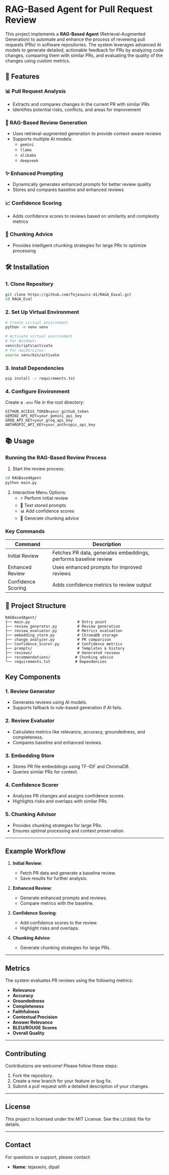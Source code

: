
# RAG-Based Agent for Pull Request Review

This project implements a **RAG-Based Agent** (Retrieval-Augmented Generation) to automate and enhance the process of reviewing pull requests (PRs) in software repositories. The system leverages advanced AI models to generate detailed, actionable feedback for PRs by analyzing code changes, comparing them with similar PRs, and evaluating the quality of the changes using custom metrics.

## 🚀 Features

### 📊 Pull Request Analysis
- Extracts and compares changes in the current PR with similar PRs
- Identifies potential risks, conflicts, and areas for improvement

### 🤖 RAG-Based Review Generation
- Uses retrieval-augmented generation to provide context-aware reviews
- Supports multiple AI models:
  - `gemini`
  - `llama`
  - `alibaba`
  - `deepseek`

### ✨ Enhanced Prompting
- Dynamically generates enhanced prompts for better review quality
- Stores and compares baseline and enhanced reviews

### 📈 Confidence Scoring
- Adds confidence scores to reviews based on similarity and complexity metrics

### 📑 Chunking Advice
- Provides intelligent chunking strategies for large PRs to optimize processing

## 🛠️ Installation

### 1. Clone Repository
```bash
git clone https://github.com/Tejaswini-41/RAGA_Eaval.git
cd RAGA_Eval
```

### 2. Set Up Virtual Environment
```bash
# Create virtual environment
python -m venv venv

# Activate virtual environment
# For Windows:
venv\Scripts\activate
# For macOS/Linux:
source venv/bin/activate
```

### 3. Install Dependencies
```bash
pip install -r requirements.txt
```

### 4. Configure Environment
Create a `.env` file in the root directory:
```env
GITHUB_ACCESS_TOKEN=your_github_token
GEMINI_API_KEY=your_gemini_api_key
GROQ_API_KEY=your_groq_api_key
ANTHROPIC_API_KEY=your_anthropic_api_key
```

## 📚 Usage

### Running the RAG-Based Review Process

1. Start the review process:
```bash
cd RAGBasedAgent 
python main.py
```

2. Interactive Menu Options:
   - ⚡ Perform initial review
   - 🧪 Test stored prompts
   - 📊 Add confidence scores
   - 📑 Generate chunking advice

### Key Commands

| Command | Description |
|---------|------------|
| Initial Review | Fetches PR data, generates embeddings, performs baseline review |
| Enhanced Review | Uses enhanced prompts for improved reviews |
| Confidence Scoring | Adds confidence metrics to review output |

## 📁 Project Structure

```plaintext
RAGBasedAgent/
├── main.py                     # Entry point
├── review_generator.py         # Review generation
├── review_evaluator.py         # Metrics evaluation
├── embedding_store.py          # ChromaDB storage
├── change_analyzer.py          # PR comparison
├── Confidence_Scorer.py        # Confidence metrics
├── prompts/                    # Templates & history
├── reviews/                    # Generated reviews
├── recommendations/           # Chunking advice
└── requirements.txt           # Dependencies
```


## Key Components

### 1. **Review Generator**
- Generates reviews using AI models.
- Supports fallback to rule-based generation if AI fails.

### 2. **Review Evaluator**
- Calculates metrics like relevance, accuracy, groundedness, and completeness.
- Compares baseline and enhanced reviews.

### 3. **Embedding Store**
- Stores PR file embeddings using TF-IDF and ChromaDB.
- Queries similar PRs for context.

### 4. **Confidence Scorer**
- Analyzes PR changes and assigns confidence scores.
- Highlights risks and overlaps with similar PRs.

### 5. **Chunking Advisor**
- Provides chunking strategies for large PRs.
- Ensures optimal processing and context preservation.

---

## Example Workflow

1. **Initial Review**:
   - Fetch PR data and generate a baseline review.
   - Save results for further analysis.

2. **Enhanced Review**:
   - Generate enhanced prompts and reviews.
   - Compare metrics with the baseline.

3. **Confidence Scoring**:
   - Add confidence scores to the review.
   - Highlight risks and overlaps.

4. **Chunking Advice**:
   - Generate chunking strategies for large PRs.

---

## Metrics

The system evaluates PR reviews using the following metrics:
- **Relevance**
- **Accuracy**
- **Groundedness**
- **Completeness**
- **Faithfulness**
- **Contextual Precision**
- **Answer Relevance**
- **BLEU/ROUGE Scores**
- **Overall Quality**

---

## Contributing

Contributions are welcome! Please follow these steps:
1. Fork the repository.
2. Create a new branch for your feature or bug fix.
3. Submit a pull request with a detailed description of your changes.

---

## License

This project is licensed under the MIT License. See the `LICENSE` file for details.

---

## Contact

For questions or support, please contact:
- **Name**: tejaswini, dipali
```
